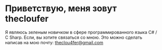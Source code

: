 # Приветствую, меня зовут thecloufer
Я являюсь зеленым новичком в сфере программированного языка C# / C Sharp.
Если, вы хотите связаться со мною. Это можно сделать написав на мою почту: theclou4fer@gmail.com
